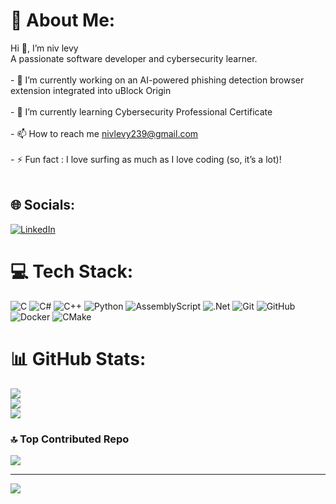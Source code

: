 # 💫 About Me:
Hi 👋, I’m niv levy<br>A passionate software developer and cybersecurity learner.<br><br>- 🔭 I’m currently working on an AI-powered phishing detection browser extension integrated into uBlock Origin <br><br>- 🌱 I’m currently learning Cybersecurity Professional Certificate  <br><br>- 📫 How to reach me nivlevy239@gmail.com<br><br>- ⚡ Fun fact : I love surfing as much as I love coding (so, it’s a lot)!<br><br>


## 🌐 Socials:
[![LinkedIn](https://img.shields.io/badge/LinkedIn-%230077B5.svg?logo=linkedin&logoColor=white)](https://linkedin.com/in/www.linkedin.com/in/niv-levy-) 

# 💻 Tech Stack:
![C](https://img.shields.io/badge/c-%2300599C.svg?style=flat&logo=c&logoColor=white) ![C#](https://img.shields.io/badge/c%23-%23239120.svg?style=flat&logo=csharp&logoColor=white) ![C++](https://img.shields.io/badge/c++-%2300599C.svg?style=flat&logo=c%2B%2B&logoColor=white) ![Python](https://img.shields.io/badge/python-3670A0?style=flat&logo=python&logoColor=ffdd54) ![AssemblyScript](https://img.shields.io/badge/assembly%20script-%23000000.svg?style=flat&logo=assemblyscript&logoColor=white) ![.Net](https://img.shields.io/badge/.NET-5C2D91?style=flat&logo=.net&logoColor=white) ![Git](https://img.shields.io/badge/git-%23F05033.svg?style=flat&logo=git&logoColor=white) ![GitHub](https://img.shields.io/badge/github-%23121011.svg?style=flat&logo=github&logoColor=white) ![Docker](https://img.shields.io/badge/docker-%230db7ed.svg?style=flat&logo=docker&logoColor=white) ![CMake](https://img.shields.io/badge/CMake-%23008FBA.svg?style=flat&logo=cmake&logoColor=white)
# 📊 GitHub Stats:
![](https://github-readme-stats.vercel.app/api?username=nivlevyy&theme=blueberry_border=false&include_all_commits=true&count_private=true)<br/>
![](https://github-readme-streak-stats.herokuapp.com/?user=nivlevyy&theme=blueberry_border=false)<br/>
![](https://github-readme-stats.vercel.app/api/top-langs/?username=nivlevyy&theme=blueberry_border=false&include_all_commits=true&count_private=true&layout=compact)

### 🔝 Top Contributed Repo
![](https://github-contributor-stats.vercel.app/api?username=nivlevyy&limit=5&theme=blueberry&combine_all_yearly_contributions=true)

---
[![](https://visitcount.itsvg.in/api?id=nivlevyy&icon=0&color=0)](https://visitcount.itsvg.in)

<!-- Proudly created with GPRM ( https://gprm.itsvg.in ) -->
